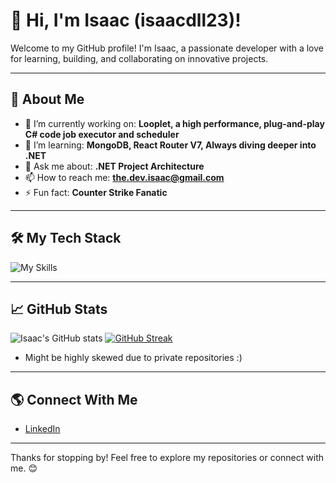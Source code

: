 # 👋 Hi, I'm Isaac (isaacdll23)!

Welcome to my GitHub profile! I'm Isaac, a passionate developer with a love for learning, building, and collaborating on innovative projects.

---

## 🚀 About Me

- 🔭 I’m currently working on: **Looplet, a high performance, plug-and-play C# code job executor and scheduler**
- 🌱 I’m learning: **MongoDB, React Router V7, Always diving deeper into .NET**
- 💬 Ask me about: **.NET Project Architecture**
- 📫 How to reach me: **the.dev.isaac@gmail.com**
- ⚡ Fun fact: **Counter Strike Fanatic**

---

## 🛠️ My Tech Stack

![My Skills](https://skillicons.dev/icons?i=dotnet,cs,docker,nginx,ts,python,html,css,react,postgres,git,github&theme=dark)

---

## 📈 GitHub Stats

![Isaac's GitHub stats](https://github-readme-stats.vercel.app/api?username=isaacdll23&show_icons=true&theme=radical)
[![GitHub Streak](https://streak-stats.demolab.com/?user=isaacdll23&theme=dark)](https://git.io/streak-stats)
- Might be highly skewed due to private repositories :)
---

## 🌎 Connect With Me

- [LinkedIn](https://www.linkedin.com/in/isaac-de-la-lama-b53168214/)

---

Thanks for stopping by! Feel free to explore my repositories or connect with me. 😊
